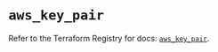 # `aws_key_pair`

Refer to the Terraform Registry for docs: [`aws_key_pair`](https://registry.terraform.io/providers/hashicorp/aws/4.67.0/docs/resources/key_pair).
